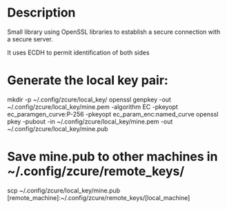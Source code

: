 # Description

Small library using OpenSSL libraries to establish a secure connection with a secure server.

It uses ECDH to permit identification of both sides

# Generate the local key pair:
mkdir -p ~/.config/zcure/local_key/
openssl genpkey -out ~/.config/zcure/local_key/mine.pem -algorithm EC -pkeyopt ec_paramgen_curve:P-256 -pkeyopt ec_param_enc:named_curve
openssl pkey -pubout -in ~/.config/zcure/local_key/mine.pem -out ~/.config/zcure/local_key/mine.pub

# Save mine.pub to other machines in ~/.config/zcure/remote_keys/
scp ~/.config/zcure/local_key/mine.pub [remote_machine]:~/.config/zcure/remote_keys/[local_machine]
